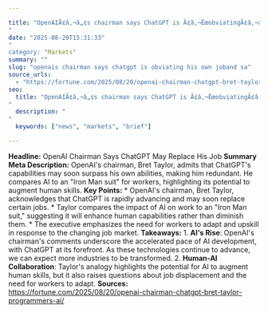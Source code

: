 ```yaml
---

title: "OpenAIÃ¢â‚¬â„¢s chairman says ChatGPT is Ã¢â‚¬ËœobviatingÃ¢â‚¬â„¢ his own jobÃ¢â‚¬â€and says AI is like an Ã¢â‚¬ËœIron Man suitÃ¢â‚¬â„¢ for workers'"
date: "2025-08-20T15:31:33""
category: "Markets"
summary: ""
slug: "openais chairman says chatgpt is obviating his own joband sa"
source_urls:
  - "https://fortune.com/2025/08/20/openai-chairman-chatgpt-bret-taylor-programmers-ai/"
seo:
  title: "OpenAIÃ¢â‚¬â„¢s chairman says ChatGPT is Ã¢â‚¬ËœobviatingÃ¢â‚¬â„¢ his own jobÃ¢â‚¬â€and says AI is like an Ã¢â‚¬ËœIron Man suitÃ¢â‚¬â„¢ for workers | Hash n Hedge'"
  description: ""
  keywords: ["news", "markets", "brief"]

---
```

**Headline:** OpenAI Chairman Says ChatGPT May Replace His Job  **Summary Meta Description:** OpenAI's chairman, Bret Taylor, admits that ChatGPT's capabilities may soon surpass his own abilities, making him redundant. He compares AI to an "Iron Man suit" for workers, highlighting its potential to augment human skills.  **Key Points:**  * OpenAI's chairman, Bret Taylor, acknowledges that ChatGPT is rapidly advancing and may soon replace certain jobs. * Taylor compares the impact of AI on work to an "Iron Man suit," suggesting it will enhance human capabilities rather than diminish them. * The executive emphasizes the need for workers to adapt and upskill in response to the changing job market.  **Takeaways:**  1. **AI's Rise**: OpenAI's chairman's comments underscore the accelerated pace of AI development, with ChatGPT at its forefront. As these technologies continue to advance, we can expect more industries to be transformed. 2. **Human-AI Collaboration**: Taylor's analogy highlights the potential for AI to augment human skills, but it also raises questions about job displacement and the need for workers to adapt.  **Sources:** https://fortune.com/2025/08/20/openai-chairman-chatgpt-bret-taylor-programmers-ai/ 
